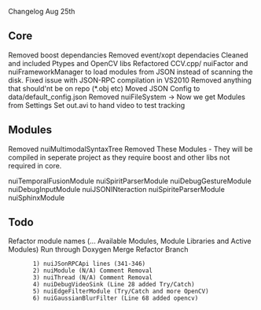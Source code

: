 Changelog Aug 25th

Core
------------
Removed boost dependancies
Removed event/xopt dependacies
Cleaned and included Ptypes and OpenCV libs
Refactored CCV.cpp/ nuiFactor and nuiFrameworkManager to load modules from JSON instead of scanning the disk.
Fixed issue with JSON-RPC compilation in VS2010
Removed anything that should'nt be on repo (*.obj etc)
Moved JSON Config to data/default_config.json
Removed nuiFileSystem -> Now we get Modules from Settings
Set out.avi to hand video to test tracking

Modules
------------
Removed nuiMultimodalSyntaxTree
Removed These Modules - They will be compiled in seperate project as they require boost and other libs not required in core.

nuiTemporalFusionModule
nuiSpiritParserModule
nuiDebugGestureModule
nuiDebugInputModule
nuiJSONINteraction
nuiSpiriteParserModule
nuiSphinxModule

Todo
------------
Refactor module names (... Available Modules, Module Libraries and Active Modules) 
Run through Doxygen
Merge Refactor Branch 
	
		   1) nuiJSonRPCApi lines (341-346)
		   2) nuiModule (N/A) Comment Removal
		   3) nuiThread (N/A) Comment Removal
		   4) nuiDebugVideoSink (Line 28 added Try/Catch)
		   5) nuiEdgeFilterModule (Try/Catch and more OpenCV)
		   6) nuiGaussianBlurFilter (Line 68 added opencv)